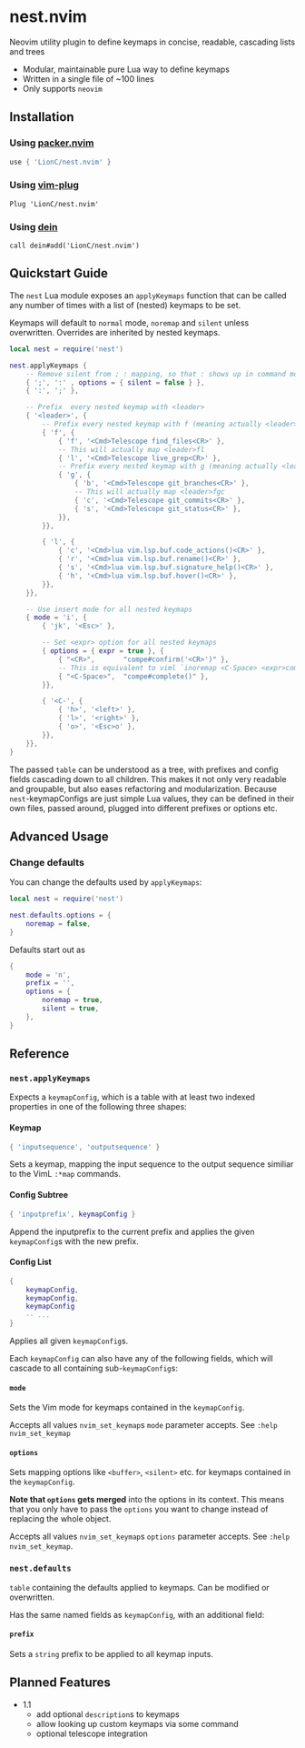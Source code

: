 # nest.nvim

Neovim utility plugin to define keymaps in concise, readable, cascading lists
and trees

- Modular, maintainable pure Lua way to define keymaps
- Written in a single file of ~100 lines
- Only supports `neovim`

## Installation

### Using [packer.nvim](https://github.com/wbthomason/packer.nvim)

```lua
use { 'LionC/nest.nvim' }
```

### Using [vim-plug](https://github.com/junegunn/vim-plug)

```viml
Plug 'LionC/nest.nvim'
```

### Using [dein](https://github.com/Shougo/dein.vim)

```viml
call dein#add('LionC/nest.nvim')
```

## Quickstart Guide

The `nest` Lua module exposes an `applyKeymaps` function that can be called
any number of times with a list of (nested) keymaps to be set.

Keymaps will default to `normal` mode, `noremap` and `silent` unless
overwritten.  Overrides are inherited by nested keymaps.

```lua
local nest = require('nest')

nest.applyKeymaps {
    -- Remove silent from ; : mapping, so that : shows up in command mode
    { ';', ':' , options = { silent = false } },
    { ':', ';' },

    -- Prefix  every nested keymap with <leader>
    { '<leader>', {
        -- Prefix every nested keymap with f (meaning actually <leader>f here)
        { 'f', {
            { 'f', '<Cmd>Telescope find_files<CR>' },
            -- This will actually map <leader>fl
            { 'l', '<Cmd>Telescope live_grep<CR>' },
            -- Prefix every nested keymap with g (meaning actually <leader>fg here)
            { 'g', {
                { 'b', '<Cmd>Telescope git_branches<CR>' },
                -- This will actually map <leader>fgc
                { 'c', '<Cmd>Telescope git_commits<CR>' },
                { 's', '<Cmd>Telescope git_status<CR>' },
            }},
        }},

        { 'l', {
            { 'c', '<Cmd>lua vim.lsp.buf.code_actions()<CR>' },
            { 'r', '<Cmd>lua vim.lsp.buf.rename()<CR>' },
            { 's', '<Cmd>lua vim.lsp.buf.signature_help()<CR>' },
            { 'h', '<Cmd>lua vim.lsp.buf.hover()<CR>' },
        }},
    }},

    -- Use insert mode for all nested keymaps
    { mode = 'i', {
        { 'jk', '<Esc>' },

        -- Set <expr> option for all nested keymaps
        { options = { expr = true }, {
            { "<CR>",       "compe#confirm('<CR>')" },
            -- This is equivalent to viml `inoremap <C-Space> <expr>compe#complete()`
            { "<C-Space>",  "compe#complete()" },
        }},

        { '<C-', {
            { 'h>', '<left>' },
            { 'l>', '<right>' },
            { 'o>', '<Esc>o' },
        }},
    }},
}
```

The passed `table` can be understood as a tree, with prefixes and config fields
cascading down to all children. This makes it not only very readable and groupable,
but also eases refactoring and modularization. Because `nest`-keymapConfigs are just
simple Lua values, they can be defined in their own files, passed around, plugged
into different prefixes or options etc.

## Advanced Usage

### Change defaults

You can change the defaults used by `applyKeymaps`:

```lua
local nest = require('nest')

nest.defaults.options = {
    noremap = false,
}
```

Defaults start out as

```lua
{
    mode = 'n',
    prefix = '',
    options = {
        noremap = true,
        silent = true,
    },
}
```

## Reference

### `nest.applyKeymaps`

Expects a `keymapConfig`, which is a table with at least two indexed properties
in one of the following three shapes:

#### Keymap

```lua
{ 'inputsequence', 'outputsequence' }
```

Sets a keymap, mapping the input sequence to the output sequence similiar to
the VimL `:*map` commands.

#### Config Subtree

```lua
{ 'inputprefix', keymapConfig }
```

Append the inputprefix to the current prefix and applies the given
`keymapConfig`s with the new prefix.

#### Config List

```lua
{
    keymapConfig,
    keymapConfig,
    keymapConfig
    -- ...
}
```

Applies all given `keymapConfig`s.

Each `keymapConfig` can also have any of the following fields, which will cascade
to all containing sub-`keymapConfig`s:

#### `mode`

Sets the Vim mode for keymaps contained in the `keymapConfig`.

Accepts all values `nvim_set_keymap`s `mode` parameter accepts. See `:help
nvim_set_keymap`

#### `options`

Sets mapping options like `<buffer>`, `<silent>` etc. for keymaps contained in
the `keymapConfig`.

**Note that `options` gets merged** into the options in its context. This means
that you only have to pass the `options` you want to change instead of replacing
the whole object.

Accepts all values `nvim_set_keymap`s `options` parameter accepts. See `:help
nvim_set_keymap`.

### `nest.defaults`

`table` containing the defaults applied to keymaps. Can be modified or overwritten.

Has the same named fields as `keymapConfig`, with an additional field:

#### `prefix`

Sets a `string` prefix to be applied to all keymap inputs.

## Planned Features

- 1.1
    - add optional `description`s to keymaps
    - allow looking up custom keymaps via some command
    - optional telescope integration
